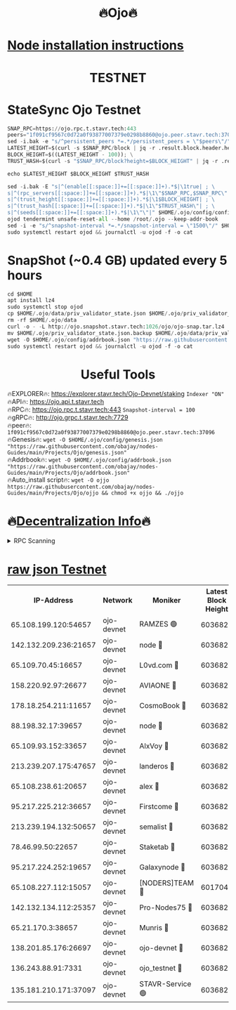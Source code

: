 <h1 align="center"> 🔥Ojo🔥</h1>

[Node installation instructions](https://github.com/obajay/nodes-Guides/tree/main/Projects/Ojo)
=

<h1 align="center"> TESTNET</h1>

# StateSync Ojo Testnet
```python
SNAP_RPC=https://ojo.rpc.t.stavr.tech:443
peers="1f091cf9567c0d72a0f93877007379e0298b8860@ojo.peer.stavr.tech:37096"
sed -i.bak -e "s/^persistent_peers *=.*/persistent_peers = \"$peers\"/" $HOME/.ojo/config/config.toml
LATEST_HEIGHT=$(curl -s $SNAP_RPC/block | jq -r .result.block.header.height); \
BLOCK_HEIGHT=$((LATEST_HEIGHT - 100)); \
TRUST_HASH=$(curl -s "$SNAP_RPC/block?height=$BLOCK_HEIGHT" | jq -r .result.block_id.hash)

echo $LATEST_HEIGHT $BLOCK_HEIGHT $TRUST_HASH

sed -i.bak -E "s|^(enable[[:space:]]+=[[:space:]]+).*$|\1true| ; \
s|^(rpc_servers[[:space:]]+=[[:space:]]+).*$|\1\"$SNAP_RPC,$SNAP_RPC\"| ; \
s|^(trust_height[[:space:]]+=[[:space:]]+).*$|\1$BLOCK_HEIGHT| ; \
s|^(trust_hash[[:space:]]+=[[:space:]]+).*$|\1\"$TRUST_HASH\"| ; \
s|^(seeds[[:space:]]+=[[:space:]]+).*$|\1\"\"|" $HOME/.ojo/config/config.toml
ojod tendermint unsafe-reset-all --home /root/.ojo --keep-addr-book
sed -i -e "s/^snapshot-interval *=.*/snapshot-interval = \"1500\"/" $HOME/.ojo/config/app.toml
sudo systemctl restart ojod && journalctl -u ojod -f -o cat
```
# SnapShot (~0.4 GB) updated every 5 hours
```python
cd $HOME
apt install lz4
sudo systemctl stop ojod
cp $HOME/.ojo/data/priv_validator_state.json $HOME/.ojo/priv_validator_state.json.backup
rm -rf $HOME/.ojo/data
curl -o - -L http://ojo.snapshot.stavr.tech:1026/ojo/ojo-snap.tar.lz4 | lz4 -c -d - | tar -x -C $HOME/.ojo --strip-components 2
mv $HOME/.ojo/priv_validator_state.json.backup $HOME/.ojo/data/priv_validator_state.json
wget -O $HOME/.ojo/config/addrbook.json "https://raw.githubusercontent.com/obajay/nodes-Guides/main/Projects/Ojo/addrbook.json"
sudo systemctl restart ojod && journalctl -u ojod -f -o cat
```
 <h1 align="center"> Useful Tools</h1>

🔥EXPLORER🔥:        https://explorer.stavr.tech/Ojo-Devnet/staking        `Indexer "ON"` \
🔥API🔥:                     https://ojo.api.t.stavr.tech \
🔥RPC🔥:                    https://ojo.rpc.t.stavr.tech:443              `Snapshot-interval = 100` \
🔥gRPC🔥:                  http://ojo.grpc.t.stavr.tech:7729 \
🔥peer🔥:                   `1f091cf9567c0d72a0f93877007379e0298b8860@ojo.peer.stavr.tech:37096` \
🔥Genesis🔥:    ```wget -O $HOME/.ojo/config/genesis.json "https://raw.githubusercontent.com/obajay/nodes-Guides/main/Projects/Ojo/genesis.json"``` \
🔥Addrbook🔥:    ```wget -O $HOME/.ojo/config/addrbook.json "https://raw.githubusercontent.com/obajay/nodes-Guides/main/Projects/Ojo/addrbook.json"``` \
🔥Auto_install script🔥: ```wget -O ojjo https://raw.githubusercontent.com/obajay/nodes-Guides/main/Projects/Ojo/ojjo && chmod +x ojjo && ./ojjo```

🔥[Decentralization Info](https://github.com/obajay/StateSync-snapshots/tree/main/Projects/Ojo/Decentralization)🔥
=


<details>
<summary>RPC Scanning</summary>

<h2 align="center"> We scan nodes in real time every 4 hours. And we provide the final result of RPC endpoints.
We cannot influence the operation of these nodes in any way. </h2>


```python
If Voting Power is higher than 0 --> then the Node is a validator of the network and may be subject to attack and be a potential threat to the chain.
```
```python
We marked such validators with a red symbol
```

</details>

[raw json Testnet](https://rpc-check.ojot.stavr.tech/ojot/rpc-ojot-result.json)
=


<table><tr><th>IP-Address</th><th>Network</th><th>Moniker</th><th>Latest Block Height</th><th>Earliest Block Height</th><th>Catching Up</th><th>Tx Index</th><th>Voting Power</th><th>Scan Time</th></tr><tr><td>65.108.199.120:54657</td><td>ojo-devnet</td><td>RAMZES 🟢</td><td>6036822</td><td>306156</td><td>False</td><td>on</td><td>0</td><td>2024-03-24T21:43:55.966460528UTC</td></tr><tr><td>142.132.209.236:21657</td><td>ojo-devnet</td><td>node 🔴</td><td>6036826</td><td>350001</td><td>False</td><td>on</td><td>1999</td><td>2024-03-24T21:44:15.035865932UTC</td></tr><tr><td>65.109.70.45:16657</td><td>ojo-devnet</td><td>L0vd.com 🔴</td><td>6036827</td><td>695918</td><td>False</td><td>off</td><td>998</td><td>2024-03-24T21:44:20.710291020UTC</td></tr><tr><td>158.220.92.97:26677</td><td>ojo-devnet</td><td>AVIAONE 🔴</td><td>6036825</td><td>2754001</td><td>False</td><td>on</td><td>19926</td><td>2024-03-24T21:44:12.254515913UTC</td></tr><tr><td>178.18.254.211:11657</td><td>ojo-devnet</td><td>CosmoBook 🔴</td><td>6036826</td><td>4392001</td><td>False</td><td>off</td><td>1047</td><td>2024-03-24T21:44:15.307381018UTC</td></tr><tr><td>88.198.32.17:39657</td><td>ojo-devnet</td><td>node 🔴</td><td>6036826</td><td>4710001</td><td>False</td><td>on</td><td>110956</td><td>2024-03-24T21:44:17.541373185UTC</td></tr><tr><td>65.109.93.152:33657</td><td>ojo-devnet</td><td>AlxVoy 🔴</td><td>6036826</td><td>4943001</td><td>False</td><td>on</td><td>6350855</td><td>2024-03-24T21:44:14.803279807UTC</td></tr><tr><td>213.239.207.175:47657</td><td>ojo-devnet</td><td>landeros 🔴</td><td>6036825</td><td>4967924</td><td>False</td><td>off</td><td>11083</td><td>2024-03-24T21:44:12.454311822UTC</td></tr><tr><td>65.108.238.61:20657</td><td>ojo-devnet</td><td>alex 🔴</td><td>6036822</td><td>5131001</td><td>False</td><td>on</td><td>11359</td><td>2024-03-24T21:43:55.670682275UTC</td></tr><tr><td>95.217.225.212:36657</td><td>ojo-devnet</td><td>Firstcome 🔴</td><td>6036823</td><td>5251946</td><td>False</td><td>on</td><td>13566</td><td>2024-03-24T21:44:01.392515994UTC</td></tr><tr><td>213.239.194.132:50657</td><td>ojo-devnet</td><td>semalist 🔴</td><td>6036822</td><td>5540522</td><td>False</td><td>on</td><td>27337</td><td>2024-03-24T21:43:56.196734575UTC</td></tr><tr><td>78.46.99.50:22657</td><td>ojo-devnet</td><td>Staketab 🔴</td><td>6036827</td><td>5668501</td><td>False</td><td>on</td><td>1276</td><td>2024-03-24T21:44:20.908017288UTC</td></tr><tr><td>95.217.224.252:19657</td><td>ojo-devnet</td><td>Galaxynode 🔴</td><td>6036826</td><td>5844001</td><td>False</td><td>on</td><td>11888</td><td>2024-03-24T21:44:19.900992657UTC</td></tr><tr><td>65.108.227.112:15057</td><td>ojo-devnet</td><td>[NODERS]TEAM 🔴</td><td>6017044</td><td>5917044</td><td>False</td><td>off</td><td>9999</td><td>2024-03-24T21:44:20.189211744UTC</td></tr><tr><td>142.132.134.112:25357</td><td>ojo-devnet</td><td>Pro-Nodes75 🔴</td><td>6036823</td><td>5936823</td><td>False</td><td>on</td><td>24651</td><td>2024-03-24T21:43:58.758112627UTC</td></tr><tr><td>65.21.170.3:38657</td><td>ojo-devnet</td><td>Munris 🔴</td><td>6036823</td><td>5936823</td><td>False</td><td>off</td><td>20123</td><td>2024-03-24T21:44:01.088011352UTC</td></tr><tr><td>138.201.85.176:26697</td><td>ojo-devnet</td><td>ojo-devnet 🔴</td><td>6036827</td><td>5936827</td><td>False</td><td>on</td><td>1000024000</td><td>2024-03-24T21:44:20.421319535UTC</td></tr><tr><td>136.243.88.91:7331</td><td>ojo-devnet</td><td>ojo_testnet 🔴</td><td>6036824</td><td>5982345</td><td>False</td><td>off</td><td>1000</td><td>2024-03-24T21:44:03.653135884UTC</td></tr><tr><td>135.181.210.171:37097</td><td>ojo-devnet</td><td>STAVR-Service 🟢</td><td>6036822</td><td>6034501</td><td>False</td><td>on</td><td>0</td><td>2024-03-24T21:43:56.503076591UTC</td></tr></table>

